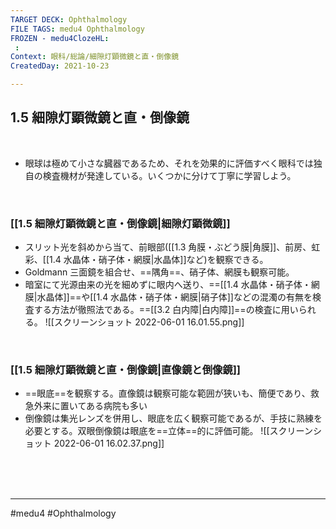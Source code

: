 ```yaml
---
TARGET DECK: Ophthalmology
FILE TAGS: medu4 Ophthalmology
FROZEN - medu4ClozeHL:
 : 
Context: 眼科/総論/細隙灯顕微鏡と直・倒像鏡
CreatedDay: 2021-10-23

---
```


## 1.5 細隙灯顕微鏡と直・倒像鏡

<br>

* 眼球は極めて小さな臓器であるため、それを効果的に評価すべく眼科では独自の検査機材が発達している。いくつかに分けて丁寧に学習しよう。

<br>

### [[1.5 細隙灯顕微鏡と直・倒像鏡|細隙灯顕微鏡]]
* スリット光を斜めから当て、前眼部([[1.3 角膜・ぶどう膜|角膜]]、前房、虹彩、[[1.4 水晶体・硝子体・網膜|水晶体]]など)を観察できる。
* Goldmann 三面鏡を組合せ、==隅角==、硝子体、網膜も観察可能。
* 暗室にて光源由来の光を細めずに眼内へ送り、==[[1.4 水晶体・硝子体・網膜|水晶体]]==や[[1.4 水晶体・硝子体・網膜|硝子体]]などの混濁の有無を検査する方法が徹照法である。==[[3.2 白内障|白内障]]==の検査に用いられる。
 ![[スクリーンショット 2022-06-01 16.01.55.png]]
<br>
<!--ID: 1636198864793-->


### [[1.5 細隙灯顕微鏡と直・倒像鏡|直像鏡と倒像鏡]]
* ==眼底==を観察する。直像鏡は観察可能な範囲が狭いも、簡便であり、救急外来に置いてある病院も多い
* 倒像鏡は集光レンズを併用し、眼底を広く観察可能であるが、手技に熟練を必要とする。双眼倒像鏡は眼底を==立体==的に評価可能。
![[スクリーンショット 2022-06-01 16.02.37.png]]
<!--ID: 1636198864799-->


<br><br><br>

---
#medu4 #Ophthalmology
